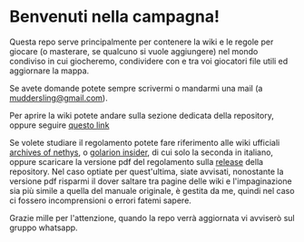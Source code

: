 # Benvenuti nella campagna!

Questa repo serve principalmente per contenere la wiki e le regole per giocare (o masterare, se qualcuno si vuole aggiungere) nel mondo condiviso in cui giocheremo, condividere con e tra voi giocatori file utili ed aggiornare la mappa.

Se avete domande potete sempre scrivermi o mandarmi una mail (a muddersling@gmail.com).

Per aprire la wiki potete andare sulla sezione dedicata della repository, oppure seguire [questo link](https://github.com/MudSlingar/Approdo/wiki)

Se volete studiare il regolamento potete fare riferimento alle wiki ufficiali [archives of nethys](https://2e.aonprd.com/), o [golarion insider](https://pf2.altervista.org/wiki/Pagina_principale), di cui solo la seconda in italiano, oppure scaricare la versione pdf del regolamento sulla [release](https://github.com/MudSlingar/Approdo/releases) della repository. Nel caso optiate per quest'ultima, siate avvisati, nonostante la versione pdf risparmi il dover saltare tra pagine delle wiki e l'impaginazione sia più simile a quella del manuale originale, è gestita da me, quindi nel caso ci fossero incomprensioni o errori fatemi sapere.

Grazie mille per l'attenzione, quando la repo verrà aggiornata vi avviserò sul gruppo whatsapp.
